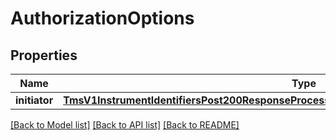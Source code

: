 # AuthorizationOptions

## Properties
Name | Type | Description | Notes
------------ | ------------- | ------------- | -------------
**initiator** | [**TmsV1InstrumentIdentifiersPost200ResponseProcessingInformationAuthorizationOptionsInitiator**](TmsV1InstrumentIdentifiersPost200ResponseProcessingInformationAuthorizationOptionsInitiator.md) |  | [optional] 

[[Back to Model list]](../README.md#documentation-for-models) [[Back to API list]](../README.md#documentation-for-api-endpoints) [[Back to README]](../README.md)


